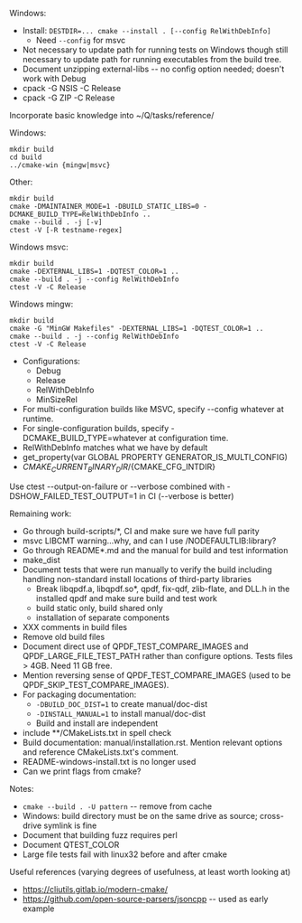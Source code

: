 
Windows:
* Install: `DESTDIR=... cmake --install . [--config RelWithDebInfo]`
  * Need `--config` for msvc
* Not necessary to update path for running tests on Windows though still necessary to update path for running executables from the build tree.
* Document unzipping external-libs -- no config option needed; doesn't work with Debug
* cpack -G NSIS -C Release
* cpack -G ZIP -C Release

Incorporate basic knowledge into ~/Q/tasks/reference/

Windows:
```
mkdir build
cd build
../cmake-win {mingw|msvc}
```

Other:
```
mkdir build
cmake -DMAINTAINER_MODE=1 -DBUILD_STATIC_LIBS=0 -DCMAKE_BUILD_TYPE=RelWithDebInfo ..
cmake --build . -j [-v]
ctest -V [-R testname-regex]
```

Windows msvc:
```
mkdir build
cmake -DEXTERNAL_LIBS=1 -DQTEST_COLOR=1 ..
cmake --build . -j --config RelWithDebInfo
ctest -V -C Release
```

Windows mingw:
```
mkdir build
cmake -G "MinGW Makefiles" -DEXTERNAL_LIBS=1 -DQTEST_COLOR=1 ..
cmake --build . -j --config RelWithDebInfo
ctest -V -C Release
```

* Configurations:
  - Debug
  - Release
  - RelWithDebInfo
  - MinSizeRel
* For multi-configuration builds like MSVC, specify --config whatever at runtime.
* For single-configuration builds, specify -DCMAKE_BUILD_TYPE=whatever at configuration time.
* RelWithDebInfo matches what we have by default
* get_property(var GLOBAL PROPERTY GENERATOR_IS_MULTI_CONFIG)
* ${CMAKE_CURRENT_BINARY_DIR}/${CMAKE_CFG_INTDIR}

Use ctest --output-on-failure or --verbose combined with -DSHOW_FAILED_TEST_OUTPUT=1 in CI (--verbose is better)

Remaining work:
* Go through build-scripts/*, CI and make sure we have full parity
* msvc LIBCMT warning...why, and can I use /NODEFAULTLIB:library?
* Go through README*.md and the manual for build and test information
* make_dist
* Document tests that were run manually to verify the build including handling non-standard install locations of third-party libraries
  * Break libqpdf.a, libqpdf.so*, qpdf, fix-qdf, zlib-flate, and DLL.h in the installed qpdf and make sure build and test work
  * build static only, build shared only
  * installation of separate components
* XXX comments in build files
* Remove old build files
* Document direct use of QPDF_TEST_COMPARE_IMAGES and QPDF_LARGE_FILE_TEST_PATH rather than configure options. Tests files > 4GB. Need 11 GB free.
* Mention reversing sense of QPDF_TEST_COMPARE_IMAGES (used to be QPDF_SKIP_TEST_COMPARE_IMAGES).
* For packaging documentation:
  * `-DBUILD_DOC_DIST=1` to create manual/doc-dist
  * `-DINSTALL_MANUAL=1` to install manual/doc-dist
  * Build and install are independent
* include **/CMakeLists.txt in spell check
* Build documentation: manual/installation.rst. Mention relevant options and reference CMakeLists.txt's comment.
* README-windows-install.txt is no longer used
* Can we print flags from cmake?

Notes:
* `cmake --build . -U pattern` -- remove from cache
* Windows: build directory must be on the same drive as source; cross-drive symlink is fine
* Document that building fuzz requires perl
* Document QTEST_COLOR
* Large file tests fail with linux32 before and after cmake

Useful references (varying degrees of usefulness, at least worth looking at)
* https://cliutils.gitlab.io/modern-cmake/
* https://github.com/open-source-parsers/jsoncpp -- used as early example
